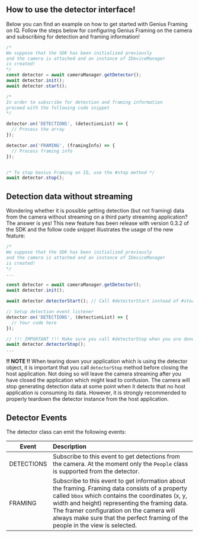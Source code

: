 ## How to use the detector interface!

Below you can find an example on how to get started with Genius Framing on IQ. Follow the steps below for configuring Genius Framing on the camera
and subscribing for detection and framing information!
```javascript
/* 
We suppose that the SDK has been initialized previously
and the camera is attached and an instance of IDeviceManager
is created!
*/
const detector = await cameraManager.getDetector();
await detector.init();
await detector.start();

/*
In order to subscribe for detection and framing information
proceed with the following code snippet
*/

detector.on('DETECTIONS', (detectionList) => {
  // Process the array
});

detector.on('FRAMING', (framingInfo) => {
  // Process framing info
});


/* To stop Genius Framing on IQ, use the #stop method */
await detector.stop();

```

## Detection data without streaming
Wondering whether it is possible getting detection (but not framing) data from the camera without streaming on a third party streaming application? The answer is yes! This new feature has been release with version 0.3.2 of the SDK and the follow code snippet illustrates the usage of the new feature:

``` javascript
/* 
We suppose that the SDK has been initialized previously
and the camera is attached and an instance of IDeviceManager
is created!
*/
...

const detector = await cameraManager.getDetector();
await detector.init();

await detector.detectorStart(); // Call #detectorStart instead of #start for getting detection data without streaming on host

// Setup detection event listener
detector.on('DETECTIONS', (detectionList) => {
  // Your code here
});

// !!! IMPORTANT !!! Make sure you call #detectorStop when you are done with detection data
await detector.detectorStop();
...
```
**!! NOTE !!** When tearing down your application which is using the detector object, it is important that you call `detectorStop` method before closing the host application. Not doing so will leave the camera streaming after you have closed the application which might lead to confusion. The camera will stop generating detection data at some point when it detects that no host application is consuming its data. However, it is strongly recommended to properly teardown the detector instance from the host application.
## Detector Events
The detector class can emit the following events:

| Event        | Description    |
| ------------- |:-------------|
| DETECTIONS  | Subscribe to this event to get detections from the camera. At the moment only the `People` class is supported from the detector. |
| FRAMING     | Subscribe to this event to get information about the framing. Framing data consists of a property called `bbox` which contains the coordinates (x, y, width and height) representing the framing data. The framer configuration on the camera will always make sure that the perfect framing of the people in the view is selected.|